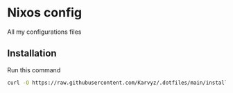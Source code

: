 # Nixos config

All my configurations files
## Installation

Run this command

```bash
curl -O https://raw.githubusercontent.com/Karvyz/.dotfiles/main/install.sh && bash install.sh && rm install.sh
```
    
